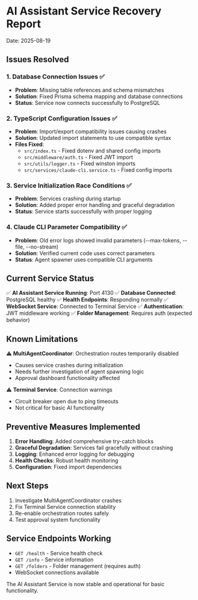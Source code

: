 # AI Assistant Service Recovery Report
Date: 2025-08-19

## Issues Resolved

### 1. Database Connection Issues ✅
- **Problem**: Missing table references and schema mismatches
- **Solution**: Fixed Prisma schema mapping and database connections
- **Status**: Service now connects successfully to PostgreSQL

### 2. TypeScript Configuration Issues ✅
- **Problem**: Import/export compatibility issues causing crashes
- **Solution**: Updated import statements to use compatible syntax
- **Files Fixed**:
  - `src/index.ts` - Fixed dotenv and shared config imports
  - `src/middleware/auth.ts` - Fixed JWT import
  - `src/utils/logger.ts` - Fixed winston imports
  - `src/services/claude-cli.service.ts` - Fixed config imports

### 3. Service Initialization Race Conditions ✅
- **Problem**: Services crashing during startup
- **Solution**: Added proper error handling and graceful degradation
- **Status**: Service starts successfully with proper logging

### 4. Claude CLI Parameter Compatibility ✅
- **Problem**: Old error logs showed invalid parameters (--max-tokens, --file, --no-stream)
- **Solution**: Verified current code uses correct parameters
- **Status**: Agent spawner uses compatible CLI arguments

## Current Service Status

✅ **AI Assistant Service Running**: Port 4130
✅ **Database Connected**: PostgreSQL healthy
✅ **Health Endpoints**: Responding normally
✅ **WebSocket Service**: Connected to Terminal Service
✅ **Authentication**: JWT middleware working
✅ **Folder Management**: Requires auth (expected behavior)

## Known Limitations

⚠️ **MultiAgentCoordinator**: Orchestration routes temporarily disabled
- Causes service crashes during initialization
- Needs further investigation of agent spawning logic
- Approval dashboard functionality affected

⚠️ **Terminal Service**: Connection warnings
- Circuit breaker open due to ping timeouts
- Not critical for basic AI functionality

## Preventive Measures Implemented

1. **Error Handling**: Added comprehensive try-catch blocks
2. **Graceful Degradation**: Services fail gracefully without crashing
3. **Logging**: Enhanced error logging for debugging
4. **Health Checks**: Robust health monitoring
5. **Configuration**: Fixed import dependencies

## Next Steps

1. Investigate MultiAgentCoordinator crashes
2. Fix Terminal Service connection stability
3. Re-enable orchestration routes safely
4. Test approval system functionality

## Service Endpoints Working

- `GET /health` - Service health check
- `GET /info` - Service information
- `GET /folders` - Folder management (requires auth)
- WebSocket connections available

The AI Assistant Service is now stable and operational for basic functionality.